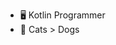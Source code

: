 - 🖥️ Kotlin Programmer
- 🤍 Cats > Dogs

<!---
uinnn/uinnn is a ✨ special ✨ repository because its `README.md` (this file) appears on your GitHub profile.
You can click the Preview link to take a look at your changes.
--->
